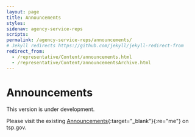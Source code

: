 ```yaml
---
layout: page
title: Announcements
styles:
sidenav: agency-service-reps
scripts:
permalink: /agency-service-reps/announcements/
# Jekyll redirects https://github.com/jekyll/jekyll-redirect-from
redirect_from:
  - /representative/Content/announcements.html
  - /representative/Content/announcementsArchive.html
---
```


# Announcements

This version is under development.

Please visit the existing [Announcements](https://www.tsp.gov/representative/Content/announcements.html){:target="\_blank"}{:re="me"} on tsp.gov.


<!-- CONTENT END -->
